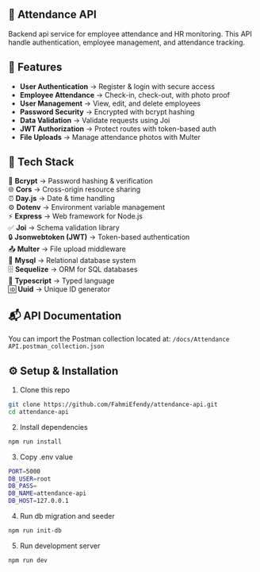 ## 🚀 Attendance API
Backend api service for employee attendance and HR monitoring. This API handle authentication, employee management, and attendance tracking.


## 🔑 Features
- **User Authentication** → Register & login with secure access
- **Employee Attendance** → Check-in, check-out, with photo proof
- **User Management** → View, edit, and delete employees
- **Password Security** → Encrypted with bcrypt hashing
- **Data Validation** → Validate requests using Joi
- **JWT Authorization** → Protect routes with token-based auth
- **File Uploads** → Manage attendance photos with Multer


## 📌 Tech Stack
🔑 **Bcrypt** → Password hashing & verification  
🌐 **Cors** → Cross-origin resource sharing  
⏰ **Day.js** → Date & time handling  
⚙️ **Dotenv** → Environment variable management  
⚡ **Express** → Web framework for Node.js  
✅ **Joi** → Schema validation library  
🔒 **Jsonwebtoken (JWT)** → Token-based authentication  
📤 **Multer** → File upload middleware  
🐬 **Mysql** → Relational database system  
🗄️ **Sequelize** → ORM for SQL databases  
🔷 **Typescript** -> Typed language  
🆔 **Uuid** → Unique ID generator  


## 📬 API Documentation
You can import the Postman collection located at: `/docs/Attendance API.postman_collection.json`


## ⚙️ Setup & Installation
1. Clone this repo
```bash
git clone https://github.com/FahmiEfendy/attendance-api.git
cd attendance-api
```
2. Install dependencies
```bash
npm run install
```
3. Copy .env value
```bash
PORT=5000
DB_USER=root
DB_PASS=
DB_NAME=attendance-api
DB_HOST=127.0.0.1
```
4. Run db migration and seeder
```bash
npm run init-db
```
5. Run development server
```bash
npm run dev
```

